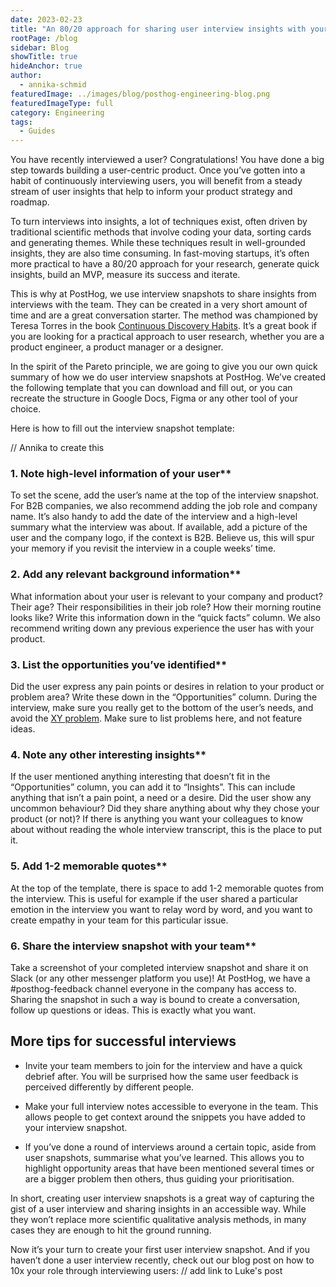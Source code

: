```yaml
---
date: 2023-02-23
title: "An 80/20 approach for sharing user interview insights with your team"
rootPage: /blog
sidebar: Blog
showTitle: true
hideAnchor: true
author:
  - annika-schmid
featuredImage: ../images/blog/posthog-engineering-blog.png
featuredImageType: full
category: Engineering
tags:
  - Guides
---
```


You have recently interviewed a user? Congratulations! You have done a big step towards building a user-centric product. Once you’ve gotten into a habit of continuously interviewing users, you will benefit from a steady stream of user insights that help to inform your product strategy and roadmap.

To turn interviews into insights, a lot of techniques exist, often driven by traditional scientific methods that involve coding your data, sorting cards and generating themes. While these techniques result in well-grounded insights, they are also time consuming. In fast-moving startups, it’s often more practical to have a 80/20 approach for your research, generate quick insights, build an MVP, measure its success and iterate.

This is why at PostHog, we use interview snapshots to share insights from interviews with the team. They can be created in a very short amount of time and are a great conversation starter. The method was championed by Teresa Torres in the book [Continuous Discovery Habits](https://www.amazon.co.uk/Continuous-Discovery-Habits-Discover-Products/dp/1736633309). It’s a great book if you are looking for a practical approach to user research, whether you are a product engineer, a product manager or a designer. 

In the spirit of the Pareto principle, we are going to give you our own quick summary of how we do user interview snapshots at PostHog. We’ve created the following template that you can download and fill out, or you can recreate the structure in Google Docs, Figma or any other tool of your choice.

Here is how to fill out the interview snapshot template:

// Annika to create this

### 1. Note high-level information of your user**

To set the scene, add the user’s name at the top of the interview snapshot. For B2B companies, we also recommend adding the job role and company name. It’s also handy to add the date of the interview and a high-level summary what the interview was about. If available, add a picture of the user and the company logo, if the context is B2B. Believe us, this will spur your memory if you revisit the interview in a couple weeks’ time.

### 2. Add any relevant background information**

What information about your user is relevant to your company and product? Their age? Their responsibilities in their job role? How their morning routine looks like? Write this information down in the “quick facts” column. We also recommend writing down any previous experience the user has with your product.

### 3. List the opportunities you’ve identified**

Did the user express any pain points or desires in relation to your product or problem area? Write these down in the “Opportunities” column. During the interview, make sure you really get to the bottom of the user’s needs, and avoid the [XY problem](https://xyproblem.info/). Make sure to list problems here, and not feature ideas. 

### 4. Note any other interesting insights**

If the user mentioned anything interesting that doesn’t fit in the “Opportunities” column, you can add it to “Insights”. This can include anything that isn’t a pain point, a need or a desire. Did the user show any uncommon behaviour? Did they share anything about why they chose your product (or not)? If there is anything you want your colleagues to know about without reading the whole interview transcript, this is the place to put it.

### 5. Add 1-2 memorable quotes**

At the top of the template, there is space to add 1-2 memorable quotes from the interview. This is useful for example if the user shared a particular emotion in the interview you want to relay word by word, and you want to create empathy in your team for this particular issue.

### 6. Share the interview snapshot with your team**

Take a screenshot of your completed interview snapshot and share it on Slack (or any other messenger platform you use)! At PostHog, we have a #posthog-feedback channel everyone in the company has access to. Sharing the snapshot in such a way is bound to create a conversation, follow up questions or ideas. This is exactly what you want.

## More tips for successful interviews

- Invite your team members to join for the interview and have a quick debrief after. You will be surprised how the same user feedback is perceived differently by different people.

- Make your full interview notes accessible to everyone in the team. This allows people to get context around the snippets you have added to your interview snapshot.

- If you’ve done a round of interviews around a certain topic, aside from user snapshots, summarise what you’ve learned. This allows you to highlight opportunity areas that have been mentioned several times or are a bigger problem then others, thus guiding your prioritisation.

In short, creating user interview snapshots is a great way of capturing the gist of a user interview and sharing insights in an accessible way. While they won’t replace more scientific qualitative analysis methods, in many cases they are enough to hit the ground running.

Now it’s your turn to create your first user interview snapshot. And if you haven’t done a user interview recently, check out our blog post on how to 10x your role through interviewing users: // add link to Luke's post
